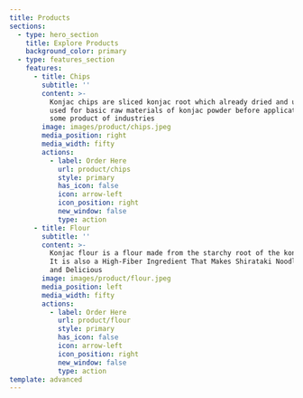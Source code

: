 ```yaml
---
title: Products
sections:
  - type: hero_section
    title: Explore Products
    background_color: primary
  - type: features_section
    features:
      - title: Chips
        subtitle: ''
        content: >-
          Konjac chips are sliced konjac root which already dried and usually
          used for basic raw materials of konjac powder before applicated for
          some product of industries
        image: images/product/chips.jpeg
        media_position: right
        media_width: fifty
        actions:
          - label: Order Here
            url: product/chips
            style: primary
            has_icon: false
            icon: arrow-left
            icon_position: right
            new_window: false
            type: action
      - title: Flour
        subtitle: ''
        content: >-
          Konjac flour is a flour made from the starchy root of the konjac plant.
          It is also a High-Fiber Ingredient That Makes Shirataki Noodles So Healthy
          and Delicious
        image: images/product/flour.jpeg
        media_position: left
        media_width: fifty
        actions:
          - label: Order Here
            url: product/flour
            style: primary
            has_icon: false
            icon: arrow-left
            icon_position: right
            new_window: false
            type: action
template: advanced
---
```


